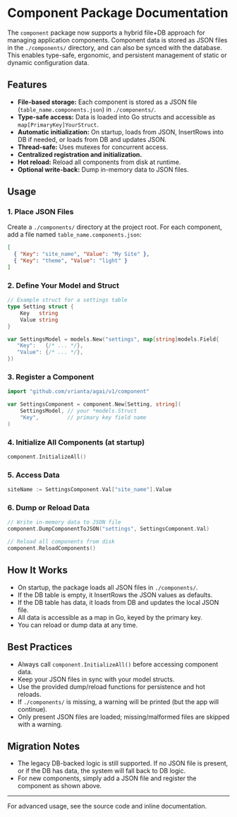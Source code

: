 # Component Package Documentation

The `component` package now supports a hybrid file+DB approach for managing application components. Component data is stored as JSON files in the `./components/` directory, and can also be synced with the database. This enables type-safe, ergonomic, and persistent management of static or dynamic configuration data.

## Features
- **File-based storage:** Each component is stored as a JSON file (`table_name.components.json`) in `./components/`.
- **Type-safe access:** Data is loaded into Go structs and accessible as `map[PrimaryKey]YourStruct`.
- **Automatic initialization:** On startup, loads from JSON, InsertRows into DB if needed, or loads from DB and updates JSON.
- **Thread-safe:** Uses mutexes for concurrent access.
- **Centralized registration and initialization.**
- **Hot reload:** Reload all components from disk at runtime.
- **Optional write-back:** Dump in-memory data to JSON files.

## Usage

### 1. Place JSON Files
Create a `./components/` directory at the project root. For each component, add a file named `table_name.components.json`:

```json
[
  { "Key": "site_name", "Value": "My Site" },
  { "Key": "theme", "Value": "light" }
]
```

### 2. Define Your Model and Struct
```go
// Example struct for a settings table
type Setting struct {
    Key   string
    Value string
}

var SettingsModel = models.New("settings", map[string]models.Field{
   "Key":   {/* ... */},
   "Value": {/* ... */},
})
```

### 3. Register a Component
```go
import "github.com/vrianta/agai/v1/component"

var SettingsComponent = component.New[Setting, string](
    SettingsModel, // your *models.Struct
    "Key",         // primary key field name
)
```

### 4. Initialize All Components (at startup)
```go
component.InitializeAll()
```

### 5. Access Data
```go
siteName := SettingsComponent.Val["site_name"].Value
```

### 6. Dump or Reload Data
```go
// Write in-memory data to JSON file
component.DumpComponentToJSON("settings", SettingsComponent.Val)

// Reload all components from disk
component.ReloadComponents()
```

## How It Works
- On startup, the package loads all JSON files in `./components/`.
- If the DB table is empty, it InsertRows the JSON values as defaults.
- If the DB table has data, it loads from DB and updates the local JSON file.
- All data is accessible as a map in Go, keyed by the primary key.
- You can reload or dump data at any time.

## Best Practices
- Always call `component.InitializeAll()` before accessing component data.
- Keep your JSON files in sync with your model structs.
- Use the provided dump/reload functions for persistence and hot reloads.
- If `./components/` is missing, a warning will be printed (but the app will continue).
- Only present JSON files are loaded; missing/malformed files are skipped with a warning.

## Migration Notes
- The legacy DB-backed logic is still supported. If no JSON file is present, or if the DB has data, the system will fall back to DB logic.
- For new components, simply add a JSON file and register the component as shown above.

---

For advanced usage, see the source code and inline documentation.